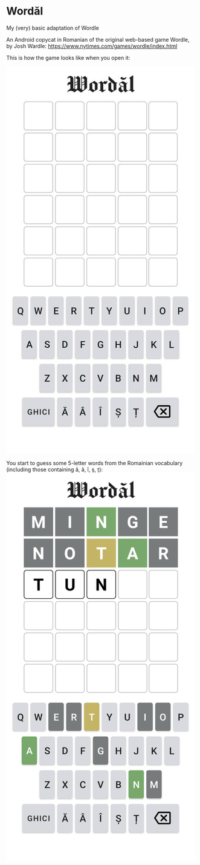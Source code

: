 # Wordăl
My (very) basic adaptation of Wordle 

An Android copycat in Romanian of the original web-based game Wordle, by Josh Wardle:
https://www.nytimes.com/games/wordle/index.html

This is how the game looks like when you open it:

![New game](images/StartGame.jpg)

You start to guess some 5-letter words from the Romainian vocabulary (including those containing ă, â, î, ș, ț):
![Guess some words](images/GuessGame.png)


